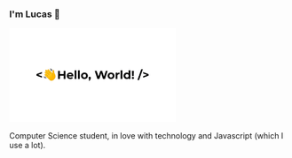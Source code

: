 ### I'm Lucas 👋

<img src="/greetings.gif" width="300"/>

Computer Science student, in love with technology and Javascript (which I use a lot).
